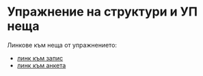 # Упражнение на структури и УП неща

Линкове към неща от упражнението:

- [линк към запис]
- [линк към анкета]

[линк към запис]: <https://drive.google.com/file/d/1pssHlJAZY2VWwL6d8o2lLc4UNCEqIQdD/view?usp=sharing>
[линк към анкета]: <https://forms.gle/GjmiiXbapziRjLYU7>